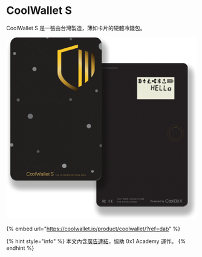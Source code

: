 # CoolWallet S

CoolWallet S 是一張由台灣製造，薄如卡片的硬體冷錢包。

![](../.gitbook/assets/image.png)

{% embed url="https://coolwallet.io/product/coolwallet/?ref=dab" %}

{% hint style="info" %}
本文內含[廣告連結](https://coolwallet.io/product/coolwallet/?ref=dab)，協助 0x1 Academy 運作。
{% endhint %}


